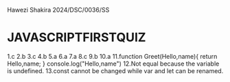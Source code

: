 Hawezi Shakira
2024/DSC/0036/SS
# JAVASCRIPTFIRSTQUIZ
1.c
2.b
3.c
4.b
5.a
6.a
7.a
8.c
9.b
10.a
11.function Greet(Hello,name){
return Hello,name;
}
console.log("Hello,name")
12.Not equal because the variable is undefined.
13.const cannot be changed while var and let can be renamed.
